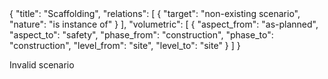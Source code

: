 <rasaeco-meta>
{
    "title": "Scaffolding",
    "relations": [
        { "target": "non-existing scenario", "nature": "is instance of" }
    ],
    "volumetric": [
        { 
            "aspect_from": "as-planned", "aspect_to": "safety",
            "phase_from": "construction", "phase_to": "construction",
            "level_from": "site", "level_to": "site"
        }
    ]
}
</rasaeco-meta>

Invalid scenario
